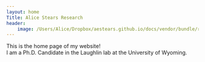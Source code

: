 ```yaml
---
layout: home
Title: Alice Stears Research
header:
    image: /Users/Alice/Dropbox/aestears.github.io/docs/vendor/bundle/ruby/3.0.0/gems/minimal-mistakes-jekyll-4.22.0/assets/images
---
```

This is the home page of my website!      
I am a Ph.D. Candidate in the Laughlin lab at the University of Wyoming. 

